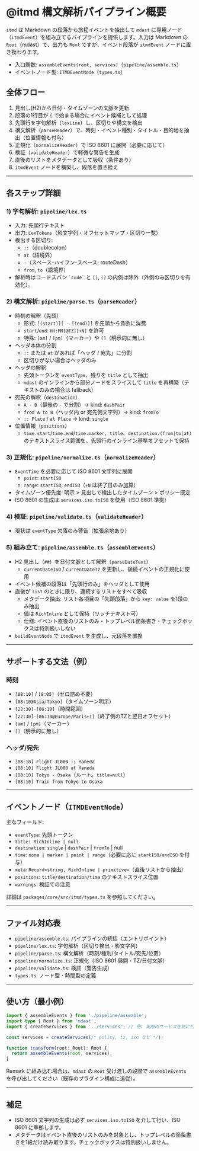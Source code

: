 # @itmd 構文解析パイプライン概要

`itmd` は Markdown の段落から旅程イベントを抽出して `mdast` に専用ノード（`itmdEvent`）を組み立てるパイプラインを提供します。入力は Markdown の `Root`（mdast）で、出力も `Root` ですが、イベント段落が `itmdEvent` ノードに置き換わります。

- 入口関数: `assembleEvents(root, services)`（`pipeline/assemble.ts`）
- イベントノード型: `ITMDEventNode`（`types.ts`）

## 全体フロー

1. 見出し(H2)から日付・タイムゾーンの文脈を更新
2. 段落の1行目が `[` で始まる場合にイベント候補として処理
3. 先頭行を字句解析（`lexLine`）し、区切りや構文を検出
4. 構文解析（`parseHeader`）で、時刻・イベント種別・タイトル・目的地を抽出（位置情報も付与）
5. 正規化（`normalizeHeader`）で ISO 8601 に展開（必要に応じて）
6. 検証（`validateHeader`）で軽微な警告を生成
7. 直後のリストをメタデータとして吸収（条件あり）
8. `itmdEvent` ノードを構築し、段落を置き換え

---

## 各ステップ詳細

### 1) 字句解析: `pipeline/lex.ts`

- 入力: 先頭行テキスト
- 出力: `LexTokens`（影文字列・オフセットマップ・区切り一覧）
- 検出する区切り:
  - `::`（doublecolon）
  - `at`（語境界）
  - ` - `（スペース-ハイフン-スペース; routeDash）
  - `from`, `to`（語境界）
- 解析時はコードスパン `` `code` `` と `[]`, `()` の内側は除外（外側のみ区切りを有効化）。

### 2) 構文解析: `pipeline/parse.ts`（`parseHeader`）

- 時刻の解釈（先頭）
  - 形式: `[(start)][ - [(end)]]` を先頭から貪欲に消費
  - `start`/`end`: `HH:MM[@TZ][+N]` を許可
  - 特殊: `[am]` / `[pm]`（マーカー）や `[]`（明示的に無し）
- ヘッダ本体の分割
  - `::` または `at` があれば「ヘッダ / 宛先」に分割
  - 区切りがない場合はヘッダのみ
- ヘッダの解釈
  - 先頭トークンを `eventType`、残りを `title` として抽出
  - `mdast` のインラインから部分ノードをスライスして `title` を再構築（テキストのみの場合は fallback）
- 宛先の解釈（`destination`）
  - `A - B`（最後の ` - ` で分割）→ kind: `dashPair`
  - `from A to B`（ヘッダ内 or 宛先側文字列）→ kind: `fromTo`
  - `:: Place` / `at Place` → kind: `single`
- 位置情報（`positions`）
  - `time.start`/`time.end`/`time.marker`、`title`、`destination.(from|to|at)` のテキストスライス範囲を、先頭行のインライン基準オフセットで保持

### 3) 正規化: `pipeline/normalize.ts`（`normalizeHeader`）

- `EventTime` を必要に応じて ISO 8601 文字列に展開
  - `point`: `startISO`
  - `range`: `startISO`, `endISO`（`+N` は終了日のみ加算）
- タイムゾーン優先度: 明示 > 見出しで検出したタイムゾーン > ポリシー既定
- ISO 8601 の生成は `services.iso.toISO` を使用（ISO 8601 準拠）

### 4) 検証: `pipeline/validate.ts`（`validateHeader`）

- 現状は `eventType` 欠落のみ警告（拡張余地あり）

### 5) 組み立て: `pipeline/assemble.ts`（`assembleEvents`）

- H2 見出し（`##`）を日付文脈として解釈（`parseDateText`）
  - `currentDateISO` / `currentDateTz` を更新し、後続イベントの正規化に使用
- イベント候補の段落は「先頭行のみ」をヘッダとして使用
- 直後が `list` のときに限り、連続するリストをすべて吸収
  - メタデータ抽出: リスト各項目の「先頭段落」から `key: value` を1段のみ抽出
  - 値は `RichInline` として保持（リッチテキスト可）
  - 仕様: イベント直後のリストのみ・トップレベル箇条書き・チェックボックスは特別扱いしない
- `buildEventNode` で `itmdEvent` を生成し、元段落を置換

---

## サポートする文法（例）

### 時刻

- `[08:10]` / `[8:05]`（ゼロ詰め不要）
- `[08:10@Asia/Tokyo]`（タイムゾーン明示）
- `[22:30]-[06:10]`（時間範囲）
- `[22:30]-[06:10@Europe/Paris+1]`（終了側のTZと翌日オフセット）
- `[am]` / `[pm]`（マーカー）
- `[]`（明示的に無し）

### ヘッダ/宛先

- `[08:10] Flight JL000 :: Haneda`
- `[08:10] Flight JL000 at Haneda`
- `[08:10] Tokyo - Osaka`（ルート。`title=null`）
- `[08:10] Train from Tokyo to Osaka`

---

## イベントノード（`ITMDEventNode`）

主なフィールド:

- `eventType`: 先頭トークン
- `title: RichInline | null`
- `destination`: `single` | `dashPair` | `fromTo` | null
- `time`: `none | marker | point | range`（必要に応じ `startISO/endISO` を付与）
- `meta`: `Record<string, RichInline | primitive>`（直後リストから抽出）
- `positions`: `title/destination/time` のテキストスライス位置
- `warnings`: 検証での注意

詳細は `packages/core/src/itmd/types.ts` を参照してください。

---

## ファイル対応表

- `pipeline/assemble.ts`: パイプラインの統括（エントリポイント）
- `pipeline/lex.ts`: 字句解析（区切り検出・影文字列）
- `pipeline/parse.ts`: 構文解析（時刻/種別/タイトル/宛先/位置）
- `pipeline/normalize.ts`: 正規化（ISO 8601 展開・TZ/日付文脈）
- `pipeline/validate.ts`: 検証（警告生成）
- `types.ts`: ノード型・時間型の定義

---

## 使い方（最小例）

```ts
import { assembleEvents } from './pipeline/assemble';
import type { Root } from 'mdast';
import { createServices } from '../services'; // 例: 実際のサービス生成に合わせて

const services = createServices(/* policy, tz, iso など */);

function transform(root: Root): Root {
  return assembleEvents(root, services);
}
```

Remark に組み込む場合は、`mdast` の `Root` 受け渡しの段階で `assembleEvents` を呼び出してください（既存のプラグイン構成に追従）。

---

## 補足

- ISO 8601 文字列の生成は必ず `services.iso.toISO` を介して行い、ISO 8601 に準拠します。
- メタデータはイベント直後のリストのみを対象とし、トップレベルの箇条書きを1段だけ読み取ります。チェックボックスは特別扱いしません。
